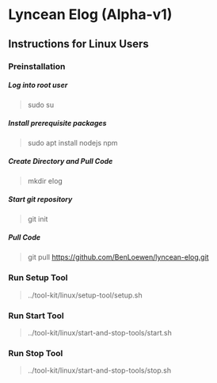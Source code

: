 # Lyncean Elog (Alpha-v1)

## Instructions for Linux Users

### Preinstallation
##### Log into root user
> sudo su
##### Install prerequisite packages
> sudo apt install nodejs npm
##### Create Directory and Pull Code
> mkdir elog
##### Start git repository
> git init
##### Pull Code 
> git pull https://github.com/BenLoewen/lyncean-elog.git

### Run Setup Tool
> ../tool-kit/linux/setup-tool/setup.sh

### Run Start Tool
> ../tool-kit/linux/start-and-stop-tools/start.sh

### Run Stop Tool
> ../tool-kit/linux/start-and-stop-tools/stop.sh

